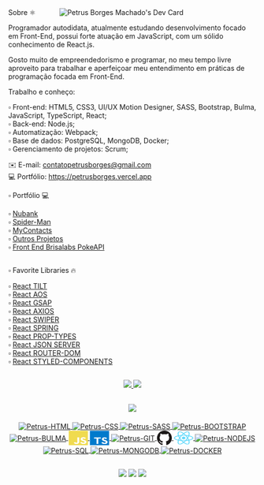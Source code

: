 ##

<a href="https://app.daily.dev/petrusborges">
 <img src="https://api.daily.dev/devcards/f2207aaf6baa4794be59fbfa6f1571d1.png?r=w66" align="right" width="400" alt="Petrus Borges Machado's Dev Card"/>
</a>

Sobre ⚛️

Programador autodidata, atualmente estudando desenvolvimento focado em Front-End, possui forte atuação em JavaScript, com um sólido conhecimento de React.js.

Gosto muito de empreendedorismo e programar, no meu tempo livre aproveito para trabalhar e aperfeiçoar meu entendimento em práticas de programação focada em Front-End.

Trabalho e conheço: <br/>

 ▫ Front-end: HTML5, CSS3, UI/UX Motion Designer, SASS, Bootstrap, Bulma, JavaScript, TypeScript, React; <br/>
 ▫ Back-end: Node.js; <br/>
 ▫ Automatização: Webpack; <br/>
 ▫ Base de dados: PostgreSQL, MongoDB, Docker; <br/>
 ▫ Gerenciamento de projetos: Scrum; <br/>

✉️ E-mail: contatopetrusborges@gmail.com <br/>
💻 Portfólio: https://petrusborges.vercel.app

▫ Portfólio 💻

▫ [Nubank](https://nubank-gilt.vercel.app)<br/>
▫ [Spider-Man](https://spider-man-miles-morales-rho.vercel.app)<br/>
▫ [MyContacts](https://github.com/PetrusBorges/JStack-MyContacts)<br/>
▫ [Outros Projetos](https://github.com/PetrusBorges?tab=repositories)<br/>
▫ [Front End Brisalabs PokeAPI](https://desafio-front-end-brisalabs-poke-api.vercel.app)<br/>

##

▫ Favorite Libraries 🔥

▫ [React TILT](https://github.com/jonathandion/react-tilt)<br/>
▫ [React AOS](https://github.com/michalsnik/aos)<br/>
▫ [React GSAP](https://github.com/bitworking/react-gsap)<br/>
▫ [React AXIOS](https://github.com/axios/axios)<br/>
▫ [React SWIPER](https://github.com/nolimits4web/swiper)<br/>
▫ [React SPRING](https://react-spring.dev/#introduction)<br/>
▫ [React PROP-TYPES](https://www.npmjs.com/package/prop-types)<br/>
▫ [React JSON SERVER](https://github.com/typicode/json-server)<br/>
▫ [React ROUTER-DOM](https://www.npmjs.com/package/react-router-dom)<br/>
▫ [React STYLED-COMPONENTS](https://styled-components.com)<br/>

##
  
<div align="center">
  <a href="https://github.com/PetrusBorges">
  <img height="165em" src="https://github-readme-stats.vercel.app/api?username=PetrusBorges&show_icons=true&theme=dark&include_all_commits=true&count_private=true"/>
  <img height="165em" src="https://github-readme-stats.vercel.app/api/top-langs/?username=PetrusBorges&layout=compact&langs_count=7&theme=dark"/>
  
  ##
  
  <img height="165em" src="http://github-readme-streak-stats.herokuapp.com?user=PetrusBorges&theme=dark"/>
</div>
<div style="display: inline_block" align="center"><br>
  <img align="center" alt="Petrus-HTML" height="30" width="40" src="https://cdn.jsdelivr.net/gh/devicons/devicon/icons/html5/html5-original.svg">
  <img align="center" alt="Petrus-CSS" height="30" width="40" src="https://cdn.jsdelivr.net/gh/devicons/devicon/icons/css3/css3-original.svg">
  <img align="center" alt="Petrus-SASS" height="30" width="40" src="https://cdn.jsdelivr.net/gh/devicons/devicon/icons/sass/sass-original.svg">
  <img align="center" alt="Petrus-BOOTSTRAP" height="30" width="40" src="https://cdn.jsdelivr.net/gh/devicons/devicon/icons/bootstrap/bootstrap-original.svg">
  <img align="center" alt="Petrus-BULMA" height="30" width="40" src="https://cdn.jsdelivr.net/gh/devicons/devicon/icons/bulma/bulma-plain.svg">
  <img align="center" alt="Petrus-Js" height="30" width="40" src="https://raw.githubusercontent.com/devicons/devicon/master/icons/javascript/javascript-plain.svg">
  <img align="center" alt="Petrus-Ts" height="30" width="40" src="https://raw.githubusercontent.com/devicons/devicon/master/icons/typescript/typescript-plain.svg">
  <img align="center" alt="Petrus-GIT" height="30" width="40" src="https://cdn.jsdelivr.net/gh/devicons/devicon/icons/git/git-original.svg">
  <img align="center" alt="Petrus-GITHUB" height="30" width="30" src="/assets/GitHub.png">
  <img align="center" alt="Petrus-React" height="30" width="40" src="https://raw.githubusercontent.com/devicons/devicon/master/icons/react/react-original.svg">
  <img align="center" alt="Petrus-NODEJS" height="30" width="40" src="https://cdn.jsdelivr.net/gh/devicons/devicon/icons/nodejs/nodejs-original.svg">
  <img align="center" alt="Petrus-SQL" height="30" width="40" src="https://cdn.jsdelivr.net/gh/devicons/devicon/icons/postgresql/postgresql-original.svg">
  <img align="center" alt="Petrus-MONGODB" height="30" width="40" src="https://cdn.jsdelivr.net/gh/devicons/devicon/icons/mongodb/mongodb-original.svg">
  <img align="center" alt="Petrus-DOCKER" height="45" width="40" src="https://cdn.jsdelivr.net/gh/devicons/devicon/icons/docker/docker-original.svg">
</div>
  
##
  
<div align="center"> 
  <a href="https://www.instagram.com/petrus.borges/" target="_blank"><img src="https://img.shields.io/badge/-Instagram-%23333?style=for-the-badge&logo=instagram&logoColor=white" target="_blank"></a>
  <a href = "mailto:contatopetrusborges@gmail.com"><img src="https://img.shields.io/badge/-Gmail-%23333?style=for-the-badge&logo=gmail&logoColor=white" target="_blank"></a>
  <a href="https://www.linkedin.com/in/petrusborgesmachado/" target="_blank"><img src="https://img.shields.io/badge/-LinkedIn-%23333?style=for-the-badge&logo=linkedin&logoColor=white" target="_blank"></a> 
</div>
